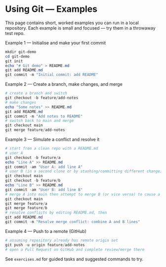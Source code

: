 # Using Git — Examples

This page contains short, worked examples you can run in a local repository. Each example is small and focused — try them in a throwaway test repo.

Example 1 — Initialise and make your first commit

```powershell
mkdir git-demo
cd git-demo
git init
echo "# Git demo" > README.md
git add README.md
git commit -m "Initial commit: add README"
```

Example 2 — Create a branch, make changes, and merge

```powershell
# create a branch and switch
git checkout -b feature/add-notes
# make changes
echo "Some notes" >> README.md
git add README.md
git commit -m "Add notes to README"
# switch back to main and merge
git checkout main
git merge feature/add-notes
```

Example 3 — Simulate a conflict and resolve it

```powershell
# start from a clean repo with a README.md
# user A
git checkout -b feature/a
echo "Line A" >> README.md
git commit -am "User A: add line A"
# user B (in a second clone or by stashing/committing different change)
git checkout main
git checkout -b feature/b
echo "Line B" >> README.md
git commit -am "User B: add line B"
# merge A into main then attempt to merge B (or vice versa) to cause a conflict
git checkout main
git merge feature/a
git merge feature/b
# resolve conflicts by editing README.md, then
git add README.md
git commit -m "Resolve merge conflict: combine A and B lines"
```

Example 4 — Push to a remote (GitHub)

```powershell
# assuming repository already has remote origin set
git push -u origin feature/add-notes
# open a Pull Request on GitHub and complete review/merge there
```

See `exercises.md` for guided tasks and suggested commands to try.
